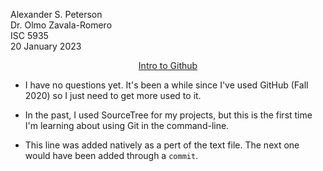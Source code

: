 Alexander S. Peterson  
Dr. Olmo Zavala-Romero  
ISC 5935  
20 January 2023

<u><p align=center>Intro to Github</p></u>

* I have no questions yet. It's been a while since I've used GitHub (Fall 2020) so I just need to get more used to it.

* In the past, I used SourceTree for my projects, but this is the first time I'm learning about using Git in the command-line.

* This line was added natively as a pert of the text file. The next one would have been added through a `commit`.